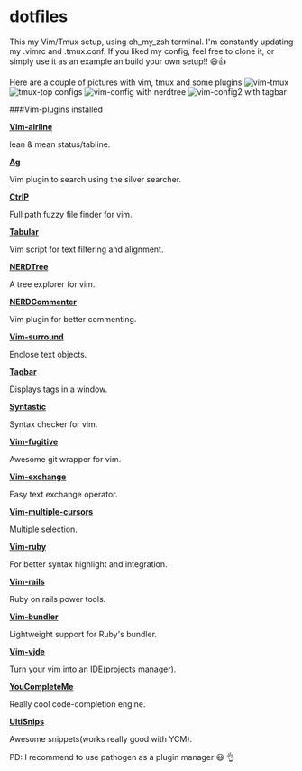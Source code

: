 dotfiles
========

This my Vim/Tmux setup, using oh_my_zsh terminal. I'm constantly updating my .vimrc and .tmux.conf. If you liked my config, feel free to clone it, or simply use it as an example an build your own setup!! :smile::+1:

Here are a couple of pictures with vim, tmux and some plugins
![vim-tmux](https://github.com/kriox26/dotfiles/blob/master/vim-tmux.png)
![tmux-top configs](https://github.com/kriox26/dotfiles/blob/master/tmux.png)
![vim-config with nerdtree](https://github.com/kriox26/dotfiles/blob/master/vim-config.png)
![vim-config2 with tagbar](https://github.com/kriox26/dotfiles/blob/master/vim-config2.png)

###Vim-plugins installed

**[Vim-airline](https://github.com/bling/vim-airline)**

lean & mean status/tabline. 

**[Ag](https://github.com/ervandew/ag)**

Vim plugin to search using the silver searcher. 

**[CtrlP](https://github.com/kien/ctrlp.vim)**

Full path fuzzy file finder for vim. 

**[Tabular](https://github.com/godlygeek/tabular)**

Vim script for text filtering and alignment. 

**[NERDTree](https://github.com/scrooloose/nerdtree)**

A tree explorer for vim. 

**[NERDCommenter](https://github.com/scrooloose/nerdcommenter)**

Vim plugin for better commenting. 

**[Vim-surround](https://github.com/tpope/vim-surround)**

Enclose text objects. 

**[Tagbar](https://github.com/majutsushi/tagbar)**

Displays tags in a window. 

**[Syntastic](https://github.com/scrooloose/syntastic)**

Syntax checker for vim. 

**[Vim-fugitive](https://github.com/tpope/vim-fugitive)**

Awesome git wrapper for vim. 

**[Vim-exchange](https://github.com/tommcdo/vim-exchange)**

Easy text exchange operator. 

**[Vim-multiple-cursors](https://github.com/terryma/vim-multiple-cursors)**

Multiple selection. 

**[Vim-ruby](https://github.com/vim-ruby/vim-ruby)**

For better syntax highlight and integration. 

**[Vim-rails](https://github.com/tpope/vim-rails)**

Ruby on rails power tools. 

**[Vim-bundler](https://github.com/tpope/vim-bundler)**

Lightweight support for Ruby's bundler. 

**[Vim-vjde](https://github.com/cespare/vjde)**

Turn your vim into an IDE(projects manager). 

**[YouCompleteMe](https://github.com/Valloric/YouCompleteMe)**

Really cool code-completion engine. 

**[UltiSnips](https://github.com/SirVer/ultisnips)**

Awesome snippets(works really good with YCM). 


PD: I recommend to use pathogen as a plugin manager :smiley: :ok_hand:
